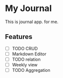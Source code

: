 # My Journal

This is journal app. for me.

## Features

- [ ] TODO CRUD
- [ ] Markdown Editor
- [ ] TODO relation
- [ ] Weekly view
- [ ] TODO Aggregation
